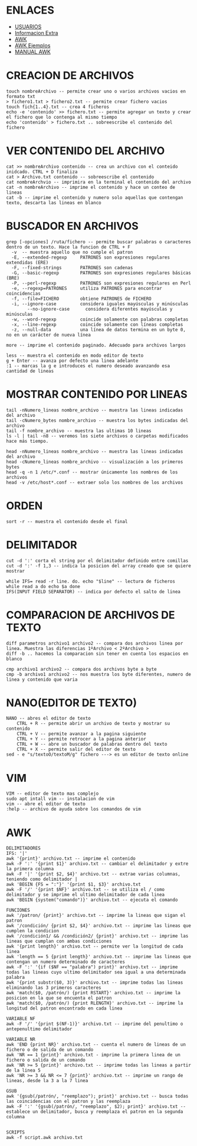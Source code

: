 # ENLACES
- [USUARIOS](https://computernewage.com/2015/06/27/conoce-la-estructura-de-permisos-de-linux-al-detalle/)
- [Informacion Extra](https://victorhckinthefreeworld.com/2017/07/06/comando-cp-de-linux-un-par-de-trucos-utiles/)
- [AWK](https://vergaracarmona.es/guia-del-comando-awk/)
- [AWK Ejemplos](https://geekland.eu/uso-del-comando-awk-en-linux-y-unix-con-ejemplos/)
- [MANUAL AWK](https://congresos.nnb.unam.mx/TIB2014/sites/default/files/TIB2014/manual_awk.pdf)

# CREACION DE ARCHIVOS
    touch nombreArchivo -- permite crear uno o varios archivos vacios en formato txt
    > fichero1.txt > fichero2.txt -- permite crear fichero vacios
    touch fich{1..4}.txt -- crea 4 ficheros
    echo -e 'contenido' >> fichero.txt -- permite agregar un texto y crear el fichero que lo contenga al mismo tiempo
    echo 'contenido' > fichero.txt .. sobreescribe el contenido del fichero

# VER CONTENIDO DEL ARCHIVO
    cat >> nombreArchivo contenido -- crea un archivo con el conteido inidcado. CTRL + D finaliza
    cat > Archivo.txt contenido -- sobreescribe el contenido
    cat nombreArchvio -- imprimira en la terminal el contenido del archivo
    cat -n nombreArchivo -- imprime el contenido y hace un conteo de lineas
    cat -b -- imprime el contenido y numero solo aquellas que contengan texto, descarta las lineas en blanco

# BUSCADOR EN ARCHIVOS
    grep [-opciones] /ruta/fichero -- permite buscar palabras o caracteres dentro de un texto. Hace la funcion de CTRL + F
      -v  -- muestra aquello que no cumple el patron
      -E, --extended-regexp     PATRONES son expresiones regulares extendidas (ERE)
      -F, --fixed-strings       PATRONES son cadenas
      -G, --basic-regexp        PATRONES son expresiones regulares básicas (BRE)
      -P, --perl-regexp         PATRONES son expresiones regulares en Perl
      -e, --regexp=PATRONES     utiliza PATRONES para encontrar coincidencias
      -f, --file=FICHERO        obtiene PATRONES de FICHERO
      -i, --ignore-case         considera iguales mayúsculas y minúsculas
            --no-ignore-case      considera diferentes mayúsculas y minúsculas
      -w, --word-regexp         coincide solamente con palabras completas
      -x, --line-regexp         coincide solamente con líneas completas
      -z, --null-data           una línea de datos termina en un byte 0, no en un carácter de nueva línea

    more -- imprime el contenido paginado. Adecuado para archivos largos

    less -- muestra el contenido en modo editor de texto
    g + Enter -- avanza por defecto una linea adelante
    :1 -- marcas la g e introduces el numero deseado avanzando esa cantidad de lineas

# MOSTRAR CONTENIDO POR LINEAS
    tail -nNumero_lineas nombre_archivo -- muestra las lineas indicadas del archivo
    tail -cNumero_bytes nombre_archivo -- muestra los bytes indicadas del archivo
    tail -f nombre_archivo -- muestra las ultimas 10 lineas
    ls -l | tail -n8 -- veremos los siete archivos o carpetas modificados hace más tiempo.
    
    head -nNumero_lineas nombre_archivo -- muestra las lineas indicadas del archivo
    head -cNumero_lineas nombre_archivo -- visualización a los primeros bytes
    head -q -n 1 /etc/*.conf -- mostrar únicamente los nombres de los archivos
    head -v /etc/host*.conf -- extraer solo los nombres de los archivos

# ORDEN
    sort -r -- muestra el contenido desde el final

# DELIMITADOR
    cut -d ':' corta el string por el delimitador definido entre comillas
    cut -d ':' -f 1,3 -- indica la posicion del array creado que se quiere mostrar
    
    while IFS= read -r line. do. echo "$line" -- lectura de ficheros
    while read a do echo $a done
    IFS(INPUT FIELD SEPARATOR) -- indica por defecto el salto de linea

# COMPARACION DE ARCHIVOS DE TEXTO
    diff parametros archivo1 archivo2 -- compara dos archivos linea por linea. Muestra las diferencias 1ºArchivo < 2ºArchivo >
    diff -b .. hacemos la comparacion sin tener en cuenta los espacios en blanco
  
    cmp archivo1 archivo2 -- compara dos archivos byte a byte
    cmp -b archivo1 archivo2 -- nos muestra los byte diferentes, numero de linea y contenido que varia

# NANO(EDITOR DE TEXTO)
    NANO -- abres el editor de texto
        CTRL + R -- permite abrir un archivo de texto y mostrar su contenido
        CTRL + V -- permite avanzar a la pagina siguiente
        CTRL + Y -- permite retrocer a la pagina anterior
        CTRL + W -- abre un buscador de palabras dentro del texto
        CTRL + X -- permite salir del editor de texto
    sed - e "s/textoO/textoM/g" fichero ---> es un editor de texto online

# VIM
    VIM -- editor de texto mas complejo
    sudo apt intall vim -- instalacion de vim
    vim -- abre el editor de texto
    :help -- archivo de ayuda sobre los comandos de vim

# AWK
    DELIMITADORES
    IFS: '|'
    awk '{print}' archivo.txt -- imprime el contenido
    awk -F ':' '{print $1}' archivo.txt -- cambiar el delimitador y extre la primera columna
    awk -F '|' '{print $2, $4}' archivo.txt -- extrae varias columnas, teniendo como delimitador |
    awk 'BEGIN {FS = ":"}' '{print $1, $3}' archivo.txt
    awk -F '/' '{print $NF}' archivo.txt -- se utiliza el / como delimitador y se imprime el ultimo delimitador de cada linea  
    awk 'BEGIN {system("comando")}' archivo.txt -- ejecuta el comando

    FUNCIONES
    awk '/patron/ {print}' archivo.txt -- imprime la lineas que sigan el patron
    awk '/condición/ {print $2, $4}' archivo.txt -- imprime las lineas que cumplen la condicion
    awk '/condición1/ && /condición2/ {print}' archivo.txt -- imprime las lineas que cumplan con ambas condiciones
    awk '{print length}' archivo.txt -- permite ver la longitud de cada linea
    awk 'length == 5 {print length}' archivo.txt -- imprime las lineas que contengan un numero determinado de caracteres
    awk -F ':' '{if ($NF == "palabra") print}' archivo.txt -- imprime todas las lineas cuyo ultimo delimitador sea igual a una determinada palabra
    awk '{print substr($0, 3)}' archivo.txt -- imprime todas las lineas eliminando las 3 primeros caracteres
    awk 'match($0, /patrón/) {print RSTART}' archivo.txt -- imprime la posicion en la que se encuenta el patron
    awk 'match($0, /patrón/) {print RLENGTH}' archivo.txt -- imprime la longitud del patron encontrado en cada linea
    
    VARIABLE NF
    awk -F '/' '{print $(NF-1)}' archivo.txt -- imprime del penultimo o antepenultimo delimitador

    VARIABLE NR
    awk 'END {print NR}' archivo.txt -- cuenta el numero de lineas de un fichero o de salida de un comando
    awk 'NR == 1 {print}' archivo.txt - imprime la primera linea de un fichero o salida de un comando
    awk 'NR >= 5 {print}' archivo.txt -- imprime todas las lineas a partir de la linea 5
    awk 'NR >= 3 && NR <= 7 {print}' archivo.txt -- imprime un rango de lineas, desde la 3 a la 7 linea

    GSUB
    awk '{gsub(/patrón/, "reemplazo"); print}' archivo.txt -- busca todas las coincidencias con el patron y las reemplaza
    awk -F ':' '{gsub(/patrón/, "reemplazo", $2); print}' archivo.txt -- establece un delimitador, busca y reemplaza el patron en la segunda columna
    

    SCRIPTS
    awk -f script.awk archivo.txt
    
